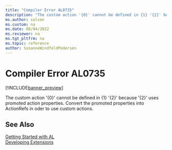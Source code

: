 ```yaml
---
title: "Compiler Error AL0735"
description: "The custom action '{0}' cannot be defined in {1} '{2}' because '{2}' uses promoted action properties."
ms.author: solsen
ms.custom: na
ms.date: 08/04/2022
ms.reviewer: na
ms.tgt_pltfrm: na
ms.topic: reference
author: SusanneWindfeldPedersen
---
```

[//]: # (START>DO_NOT_EDIT)
[//]: # (IMPORTANT:Do not edit any of the content between here and the END>DO_NOT_EDIT.)
[//]: # (Any modifications should be made in the .xml files in the ModernDev repo.)
# Compiler Error AL0735

[!INCLUDE[banner_preview](../includes/banner_preview.md)]

The custom action '{0}' cannot be defined in {1} '{2}' because '{2}' uses promoted action properties. Convert the promoted properties into ActionRefs in oder to use custom actions.

[//]: # (IMPORTANT: END>DO_NOT_EDIT)
## See Also  
[Getting Started with AL](../devenv-get-started.md)  
[Developing Extensions](../devenv-dev-overview.md)  
